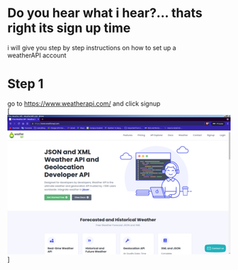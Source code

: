 # Do you hear what i hear?... thats right its sign up time

i will give you step by step instructions on how to set up a \
weatherAPI account

# Step 1
go to https://www.weatherapi.com/ and click signup \
[<img src="/images/Free Weather API - WeatherAPI.com - Brave_001.png">]